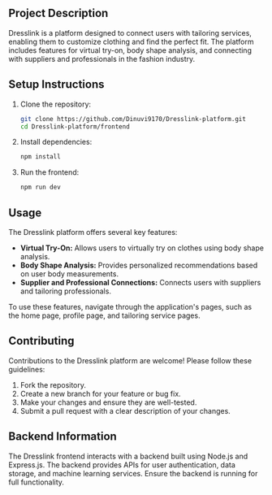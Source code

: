 ## Project Description

Dresslink is a platform designed to connect users with tailoring services, enabling them to customize clothing and find the perfect fit. The platform includes features for virtual try-on, body shape analysis, and connecting with suppliers and professionals in the fashion industry.

## Setup Instructions

1.  Clone the repository:

    ```bash
    git clone https://github.com/Dinuvi9170/Dresslink-platform.git
    cd Dresslink-platform/frontend
    ```

2.  Install dependencies:

    ```bash
    npm install
    ```

3.  Run the frontend:

    ```bash
    npm run dev
    ```

## Usage

The Dresslink platform offers several key features:

-   **Virtual Try-On:** Allows users to virtually try on clothes using body shape analysis.
-   **Body Shape Analysis:** Provides personalized recommendations based on user body measurements.
-   **Supplier and Professional Connections:** Connects users with suppliers and tailoring professionals.

To use these features, navigate through the application's pages, such as the home page, profile page, and tailoring service pages.

## Contributing

Contributions to the Dresslink platform are welcome! Please follow these guidelines:

1.  Fork the repository.
2.  Create a new branch for your feature or bug fix.
3.  Make your changes and ensure they are well-tested.
4.  Submit a pull request with a clear description of your changes.

## Backend Information

The Dresslink frontend interacts with a backend built using Node.js and Express.js. The backend provides APIs for user authentication, data storage, and machine learning services. Ensure the backend is running for full functionality. 

